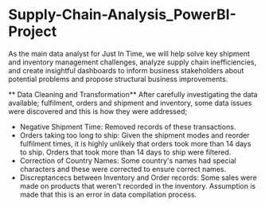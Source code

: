 # Supply-Chain-Analysis_PowerBI-Project

 As the main data analyst for Just In Time, we will help solve key shipment and inventory management challenges, analyze supply chain inefficiencies, and create insightful dashboards to inform business stakeholders about potential problems and propose structural business improvements.
 
** Data Cleaning and Transformation**
After carefully investigating the data available; fulfilment, orders and shipment and inventory, some data issues were discovered and this is how they were addressed;

- Negative Shipment Time: Removed records of these transactions.
- Orders taking too long to ship: Given the shipment modes and reorder fulfilment times, it is highly unlikely that orders took more than 14 days to ship. Orders that took more than 14 days to ship were filtered.
- Correction of Country Names: Some country's names had special characters and these were corrected to ensure correct names.
- Discreptancecs between Inventory and Order records: Some sales were made on products that weren't recorded in the inventory. Assumption is made that this is an error in data compilation process.
